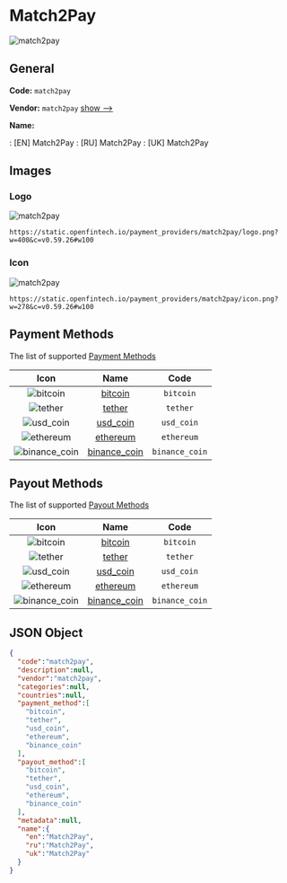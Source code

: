 
# Match2Pay 
![match2pay](https://static.openfintech.io/payment_providers/match2pay/logo.png?w=400&c=v0.59.26#w100)  

## General 
 
**Code:** `match2pay` 
 
**Vendor:** `match2pay` [show -->](/vendors/match2pay/) 
 
**Name:** 
 
:	[EN] Match2Pay 
:	[RU] Match2Pay 
:	[UK] Match2Pay 
 

## Images 

### Logo 
 
![match2pay](https://static.openfintech.io/payment_providers/match2pay/logo.png?w=400&c=v0.59.26#w100)  

```
https://static.openfintech.io/payment_providers/match2pay/logo.png?w=400&c=v0.59.26#w100
```  

### Icon 
 
![match2pay](https://static.openfintech.io/payment_providers/match2pay/icon.png?w=278&c=v0.59.26#w100)  

```
https://static.openfintech.io/payment_providers/match2pay/icon.png?w=278&c=v0.59.26#w100
```  

## Payment Methods 
 
The list of supported [Payment Methods](/payment-methods/) 

|Icon|Name|Code| 
|:---:|:---:|:---:| 
|![bitcoin](https://static.openfintech.io/payment_methods/bitcoin/icon.svg?w=278&c=v0.59.26#w100) |[bitcoin](/payment-methods/bitcoin/)|`bitcoin`| 
|![tether](https://static.openfintech.io/payment_methods/tether/icon.svg?w=278&c=v0.59.26#w100) |[tether](/payment-methods/tether/)|`tether`| 
|![usd_coin](https://static.openfintech.io/payment_methods/usd_coin/icon.png?w=278&c=v0.59.26#w100) |[usd_coin](/payment-methods/usd_coin/)|`usd_coin`| 
|![ethereum](https://static.openfintech.io/payment_methods/ethereum/icon.svg?w=278&c=v0.59.26#w100) |[ethereum](/payment-methods/ethereum/)|`ethereum`| 
|![binance_coin](https://static.openfintech.io/payment_methods/binance_coin/icon.svg?w=278&c=v0.59.26#w100) |[binance_coin](/payment-methods/binance_coin/)|`binance_coin`| 
 

## Payout Methods 
 
The list of supported [Payout Methods](/payout-methods/) 

|Icon|Name|Code| 
|:---:|:---:|:---:| 
|![bitcoin](https://static.openfintech.io/payout_methods/bitcoin/icon.svg?w=278&c=v0.59.26#w40) |[bitcoin](payout-methodsbitcoin/)|`bitcoin`| 
|![tether](https://static.openfintech.io/payout_methods/tether/icon.svg?w=278&c=v0.59.26#w40) |[tether](payout-methodstether/)|`tether`| 
|![usd_coin](https://static.openfintech.io/payout_methods/usd_coin/icon.png?w=278&c=v0.59.26#w40) |[usd_coin](payout-methodsusd_coin/)|`usd_coin`| 
|![ethereum](https://static.openfintech.io/payout_methods/ethereum/icon.svg?w=278&c=v0.59.26#w40) |[ethereum](payout-methodsethereum/)|`ethereum`| 
|![binance_coin](https://static.openfintech.io/payout_methods/binance_coin/icon.svg?w=278&c=v0.59.26#w40) |[binance_coin](payout-methodsbinance_coin/)|`binance_coin`| 
 

## JSON Object 

```json
{
  "code":"match2pay",
  "description":null,
  "vendor":"match2pay",
  "categories":null,
  "countries":null,
  "payment_method":[
    "bitcoin",
    "tether",
    "usd_coin",
    "ethereum",
    "binance_coin"
  ],
  "payout_method":[
    "bitcoin",
    "tether",
    "usd_coin",
    "ethereum",
    "binance_coin"
  ],
  "metadata":null,
  "name":{
    "en":"Match2Pay",
    "ru":"Match2Pay",
    "uk":"Match2Pay"
  }
}
```  
